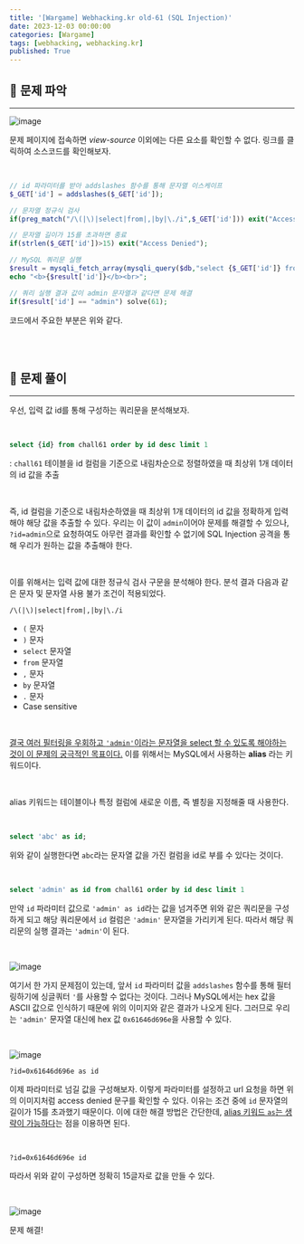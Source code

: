 ```yaml
---
title: '[Wargame] Webhacking.kr old-61 (SQL Injection)'
date: 2023-12-03 00:00:00
categories: [Wargame]
tags: [webhacking, webhacking.kr]
published: True
---
```


## 🚩 문제 파악

---

![image](https://github.com/1unaram/1unaram.github.io/assets/37824335/e84dc58c-f43b-4fdf-86f1-2a356206e0b0)

문제 페이지에 접속하면 *view-source* 이외에는 다른 요소를 확인할 수 없다. 링크를 클릭하여 소스코드를 확인해보자.

<br>

```php
// id 파라미터를 받아 addslashes 함수를 통해 문자열 이스케이프
$_GET['id'] = addslashes($_GET['id']);

// 문자열 정규식 검사
if(preg_match("/\(|\)|select|from|,|by|\./i",$_GET['id'])) exit("Access Denied");

// 문자열 길이가 15를 초과하면 종료
if(strlen($_GET['id'])>15) exit("Access Denied");

// MySQL 쿼리문 실행
$result = mysqli_fetch_array(mysqli_query($db,"select {$_GET['id']} from chall61 order by id desc limit 1"));
echo "<b>{$result['id']}</b><br>";

// 쿼리 실행 결과 값이 admin 문자열과 같다면 문제 해결
if($result['id'] == "admin") solve(61);
```
코드에서 주요한 부분은 위와 같다.


<br><br>


## 🚩 문제 풀이

---

우선, 입력 값 id를 통해 구성하는 쿼리문을 분석해보자.

<br>

```sql
select {id} from chall61 order by id desc limit 1
```

: `chall61` 테이블을 id 컬럼을 기준으로 내림차순으로 정렬하였을 때 최상위 1개 데이터의 id 값을 추출

<br>

즉, id 컬럼을 기준으로 내림차순하였을 때 최상위 1개 데이터의 id 값을 정확하게 입력해야 해당 값을 추출할 수 있다. 우리는 이 값이 `admin`이어야 문제를 해결할 수 있으나, `?id=admin`으로 요청하여도 아무런 결과를 확인할 수 없기에 SQL Injection 공격을 통해 우리가 원하는 값을 추출해야 한다.

<br>

이를 위해서는 입력 값에 대한 정규식 검사 구문을 분석해야 한다. 분석 결과 다음과 같은 문자 및 문자열 사용 불가 조건이 적용되었다.

```
/\(|\)|select|from|,|by|\./i
```

- `(` 문자
- `)` 문자
- `select` 문자열
- `from` 문자열
- `,` 문자
- `by` 문자열
- `.` 문자
- Case sensitive

<br>

<u>결국 여러 필터링을 우회하고 `'admin'`이라는 문자열을 select 할 수 있도록 해야하는 것이 이 문제의 궁극적인 목표이다.</u> 이를 위해서는 MySQL에서 사용하는 **alias** 라는 키워드이다.

<br>

alias 키워드는 테이블이나 특정 컬럼에 새로운 이름, 즉 별칭을 지정해줄 때 사용한다.

<br>

```sql
select 'abc' as id;
```

위와 같이 실행한다면 `abc`라는 문자열 값을 가진 컬럼을 id로 부를 수 있다는 것이다.

<br>

```sql
select 'admin' as id from chall61 order by id desc limit 1
```

만약 `id` 파라미터 값으로 `'admin' as id`라는 값을 넘겨주면 위와 같은 쿼리문을 구성하게 되고 해당 쿼리문에서 `id` 컬럼은 `'admin'` 문자열을 가리키게 된다. 따라서 해당 쿼리문의 실행 결과는 `'admin'`이 된다.

<br>

![image](https://github.com/1unaram/1unaram.github.io/assets/37824335/20dedff0-7181-4428-a4d8-16d64ff11915)

여기서 한 가지 문제점이 있는데, 앞서 `id` 파라미터 값을 `addslashes` 함수를 통해 필터링하기에 싱글쿼터 `'`를 사용할 수 없다는 것이다. 그러나 MySQL에서는 hex 값을 ASCII 값으로 인식하기 때문에 위의 이미지와 같은 결과가 나오게 된다. 그러므로 우리는 `'admin'` 문자열 대신에 hex 값 `0x61646d696e`을 사용할 수 있다.

<br>

![image](https://github.com/1unaram/1unaram.github.io/assets/37824335/dc9aeea1-9a23-4e22-b3fb-c3a04193c9d2)

```
?id=0x61646d696e as id
```

이제 파라미터로 넘길 값을 구성해보자. 이렇게 파라미터를 설정하고 url 요청을 하면 위의 이미지처럼 access denied 문구를 확인할 수 있다. 이유는 조건 중에 `id` 문자열의 길이가 15를 초과했기 때문이다. 이에 대한 해결 방법은 간단한데, <u>alias 키워드 `as`는 생략이 가능하다</u>는 점을 이용하면 된다.

<br>

```
?id=0x61646d696e id
```

따라서 위와 같이 구성하면 정확히 15글자로 값을 만들 수 있다.

<br>

![image](https://github.com/1unaram/1unaram.github.io/assets/37824335/81739c50-2f00-4068-8b3e-908f5bfa8096)

문제 해결!
